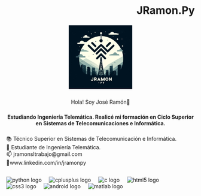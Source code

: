 <h1 align="right">JRamon.Py</h1>

###
<p align = "center">
  <img src="https://github.com/JRamonPY/Portafolios/blob/main/Logo.jpg" width="170" height="170" />

###

<p align="center">Hola! Soy José Ramón🤝</p>

###

<h4 align="center">Estudiando Ingeniería Telemática. Realicé mi formación en Ciclo Superior en Sistemas de Telecomunicaciones e Informática.</h4>

###

<p align="left">📚 Técnico Superior en Sistemas de Telecomunicación e Informática.<br>🌱 Estudiante de Ingeniería Telemática.<br>📫 jramonsltrabajo@gmail.com<br>📄www.linkedin.com/in/jramonpy</p>

###

<h2 align="left"></h2>

###

<div align="left">
  <img src="https://cdn.jsdelivr.net/gh/devicons/devicon/icons/python/python-original.svg" height="40" alt="python logo"  />
  <img width="12" />
  <img src="https://cdn.jsdelivr.net/gh/devicons/devicon/icons/cplusplus/cplusplus-original.svg" height="40" alt="cplusplus logo"  />
  <img width="12" />
  <img src="https://cdn.jsdelivr.net/gh/devicons/devicon/icons/c/c-original.svg" height="40" alt="c logo"  />
  <img width="12" />
  <img src="https://cdn.jsdelivr.net/gh/devicons/devicon/icons/html5/html5-original.svg" height="40" alt="html5 logo"  />
  <img width="12" />
  <img src="https://cdn.jsdelivr.net/gh/devicons/devicon/icons/css3/css3-original.svg" height="40" alt="css3 logo"  />
  <img width="12" />
  <img src="https://cdn.jsdelivr.net/gh/devicons/devicon/icons/android/android-original.svg" height="40" alt="android logo"  />
  <img width="12" />
  <img src="https://cdn.jsdelivr.net/gh/devicons/devicon/icons/matlab/matlab-original.svg" height="40" alt="matlab logo"  />
</div>

###

